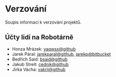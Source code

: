 # Verzování
Soupis informací k verzování projektů.

## Účty lidí na Robotárně
- Honza Mrázek: [yaqwsx@github](https://github.com/yaqwsx/)
- Jarek Páral: [jarekparal@github](https://github.com/JarekParal/), [jarekp@bitbucket](https://bitbucket.org/jarekp/)
- Bedřich Said: [bsaid@github](https://github.com/bsaid)
- Jakub Streit: [cednik@github](https://github.com/cednik)
- Jirka Vácha: [vakrij@github](https://github.com/vakrij)

